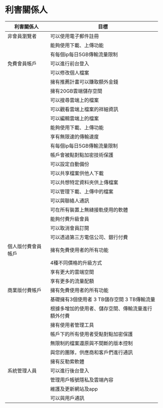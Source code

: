 # 利害關係人
|利害關係人|目標
|-----|----
|非會員瀏覽者|可以使用電子郵件註冊|
||能夠使用下載、上傳功能|
||有每個ip每日5GB傳輸流量限制|
|免費會員帳戶|可以進行前台登入|
||可以修改個人檔案|
||擁有推薦計畫可以賺取額外金錢|
||擁有20GB雲端儲存空間|
||可以搜尋雲端上的檔案|
||可以觀看雲端上檔案的祥細資訊|
||可以編輯雲端上的檔案|
||能夠使用下載、上傳功能|
||享有無限速的傳輸速度|
||有每個ip每日5GB傳輸流量限制|
||帳戶會被點對點加密技術保護|
||可以設定自動備份|
||可以共享檔案供他人下載|
||可以共想特定資料夾供上傳檔案|
||可以管理下載、上傳中的檔案|
||可以與聯絡人通訊|
||可在所有裝置上無縫接軌使用的軟體|
||能夠付費升級會員|
||可以取消會員訂閱|
||可以透過第三方電信公司、銀行付費|
|個人版付費會員帳戶|擁有免費使用者的所有功能|
||4種不同價格的升級方式|
||享有更大的雲端空間|
||享有更多的流量配額|
|商業版付費帳戶|擁有免費使用者的所有功能|
||基礎擁有3個使用者 3 TB儲存空間 3 TB傳輸流量|
||根據多增加的使用者、儲存空間、傳輸流量進行額外付費|
||擁有使用者管理工具|
||帳戶下的所有使用者受點對點加密保護|
||無限制的檔案還原與不間斷的版本控制|
||與您的團隊，供應商和客戶們進行通訊|
||擁有反勒索軟體|
|系統管理人員|可以進行後台登入|
||管理用戶帳號隱私及雲端內容|
||維護及更新網站及app|
||可以與用戶通訊|
